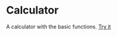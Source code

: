 # Calculator 
A calculator with the basic functions.
[Try it](https://tranthaituananh.github.io/basic_calculator/)

